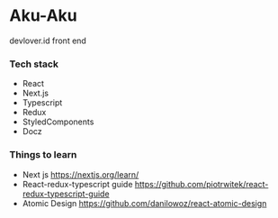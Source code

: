 # Aku-Aku

devlover.id front end

### Tech stack

- React
- Next.js
- Typescript
- Redux
- StyledComponents
- Docz

### Things to learn

- Next js https://nextjs.org/learn/
- React-redux-typescript guide https://github.com/piotrwitek/react-redux-typescript-guide
- Atomic Design https://github.com/danilowoz/react-atomic-design
